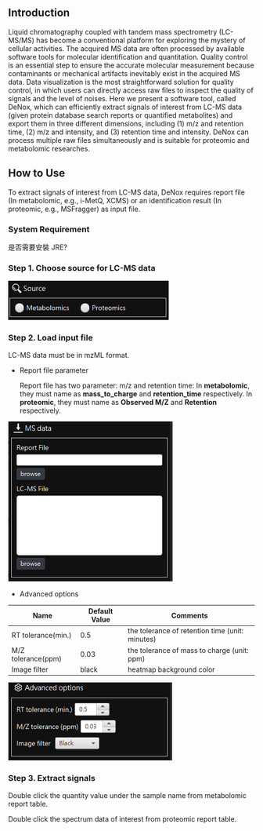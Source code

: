 ## Introduction

Liquid chromatography coupled with tandem mass spectrometry (LC-MS/MS) has become a conventional platform for exploring the mystery of cellular activities. The acquired MS data are often processed by available software tools for molecular identification and quantitation. Quality control is an essential step to ensure the accurate molecular measurement because contaminants or mechanical artifacts inevitably exist in the acquired MS data. Data visualization is the most straightforward solution for quality control, in which users can directly access raw files to inspect the quality of signals and the level of noises. Here we present a software tool, called DeNox, which can efficiently extract signals of interest from LC-MS data (given protein database search reports or quantified metabolites) and export them in three different dimensions, including (1) m/z and retention time, (2) m/z and intensity, and (3) retention time and intensity. DeNox can process multiple raw files simultaneously and is suitable for proteomic and metabolomic researches.

## How to Use

To extract signals of interest from LC-MS data, DeNox requires report file (In metabolomic, e.g., i-MetQ, XCMS) or an identification result (In proteomic, e.g., MSFragger) as input file.

### System Requirement

是否需要安裝 JRE?


### Step 1. Choose source for LC-MS data

<img src="https://github.com/ICMOL/DeNox/blob/main/source.png">

### Step 2. Load input file

LC-MS data must be in mzML format.

- Report file parameter

  Report file has two parameter: m/z and retention time: In **metabolomic**, they must name as **mass_to_charge** and **retention_time** respectively. In **proteomic**, they must name as **Observed M/Z** and **Retention** respectively.

<img src="https://github.com/ICMOL/DeNox/blob/main/input.png">

- Advanced options

|        Name         |  Default Value | Comments |
|---------------------|----------------|------------------------------|
| RT tolerance(min.)  | 0.5            | the tolerance of retention time (unit: minutes) |
| M/Z tolerance(ppm)  | 0.03           | the tolerance of mass to charge (unit: ppm) |
| Image filter        | black          | heatmap background color |

<img src="https://github.com/ICMOL/DeNox/blob/main/options.png">


### Step 3. Extract signals

Double click the quantity value under the sample name from metabolomic report table.

Double click the spectrum data of interest from proteomic report table.

